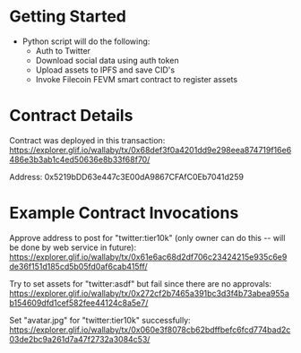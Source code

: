 # Getting Started

- Python script will do the following:
  - Auth to Twitter
  - Download social data using auth token
  - Upload assets to IPFS and save CID's
  - Invoke Filecoin FEVM smart contract to register assets

# Contract Details

Contract was deployed in this transaction:
https://explorer.glif.io/wallaby/tx/0x68def3f0a4201dd9e298eea874719f16e6486e3b3ab1c4ed50636e8b33f68f70/

Address:
0x5219bDD63e447c3E00dA9867CFAfC0Eb7041d259

# Example Contract Invocations

Approve address to post for "twitter:tier10k" (only owner can do this -- will be done by web service in future):
https://explorer.glif.io/wallaby/tx/0x61e6ac68d2df706c23424215e935c6e9de36f151d185cd5b05fd0af6cab415ff/

Try to set assets for "twitter:asdf" but fail since there are no approvals:
https://explorer.glif.io/wallaby/tx/0x272cf2b7465a391bc3d3f4b73abea955ab154609dfd1cef582fee44124c8a5e7/

Set "avatar.jpg" for "twitter:tier10k" successfully:
https://explorer.glif.io/wallaby/tx/0x060e3f8078cb62bdffbefc6fcd774bad2c03de2bc9a261d7a47f2732a3084c53/
